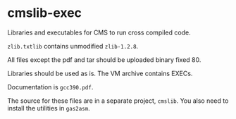 # cmslib-exec
Libraries and executables for CMS to run cross compiled code.

`zlib.txtlib` contains unmodified `zlib-1.2.8`.

All files except the pdf and tar should be uploaded binary fixed 80.

Libraries should be used as is.
The VM archive contains EXECs.

Documentation is `gcc390.pdf`.

The source for these files are in a separate project,
`cmslib`.
You also need to install the utilities in `gas2asm`.
